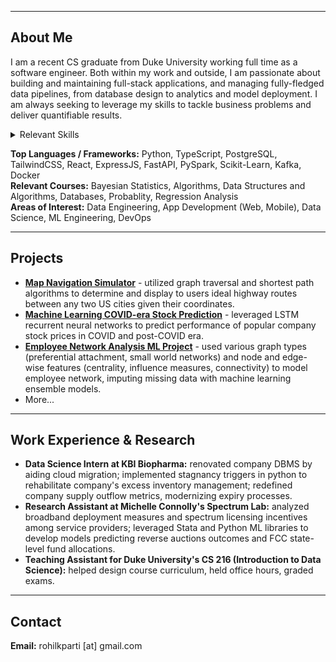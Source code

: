 
_________________

## About Me

I am a recent CS graduate from Duke University working full time as a software engineer. Both within my work and outside, I am passionate about building and maintaining full-stack applications, and managing fully-fledged data pipelines, from database design to analytics and model deployment. I am always seeking to leverage my skills to tackle business problems and deliver quantifiable results.

<details>
<summary>Relevant Skills</summary>

[![Python](https://img.shields.io/badge/Python-3.11.4-3776AB.svg?style=flat&logo=python&logoColor=white)](https://www.python.org)
[![Jupyter](https://img.shields.io/badge/Jupyter-Lab-F37626.svg?style=flat&logo=Jupyter)](https://jupyterlab.readthedocs.io/en/stable)
[![Pandas](https://img.shields.io/badge/Pandas-2.0.3-150458.svg?style=flat&logo=pandas)](https://pandas.pydata.org/)
[![Polars](https://img.shields.io/badge/Polars-0.18.4-white.svg?style=flat&logo=polars&logoColor=white)](https://www.pola.rs)
[![Spark](https://img.shields.io/badge/Spark-3.4.1-E25A1C.svg?style=flat&logo=apachespark)](https://spark.apache.org/docs/latest/api/python/)
[![Scikit-Learn](https://img.shields.io/badge/Scikit--learn-1.3-F7931E.svg?style=flat&logo=scikit-learn)](https://scikit-learn.org/stable/)
[![Tensorflow](https://img.shields.io/badge/TensorFlow-1.12-FF6F00.svg?style=flat&logo=tensorflow)](https://www.tensorflow.org)
[![Docker](https://img.shields.io/badge/Docker-3776AB.svg?style=flat&logo=Docker)](https://www.docker.com)
[![AWS](https://img.shields.io/badge/AWS-F37626.svg?style=flat&logo=AWS)](https://aws.amazon.com/ec2/)

</details>

**Top Languages / Frameworks:** Python, TypeScript, PostgreSQL, TailwindCSS, React, ExpressJS, FastAPI, PySpark, Scikit-Learn, Kafka, Docker
<br> **Relevant Courses:** Bayesian Statistics, Algorithms, Data Structures and Algorithms, Databases, Probablity, Regression Analysis
<br> **Areas of Interest:**  Data Engineering, App Development (Web, Mobile), Data Science, ML Engineering, DevOps

_________________

## Projects

- **[Map Navigation Simulator](https://github.com/Rohilkan/MapNavigator.git)** - utilized graph traversal and shortest path algorithms to determine and display to users ideal highway routes between any two US cities given their coordinates.
- **[Machine Learning COVID-era Stock Prediction](https://github.com/Rohilkan/StockPredictML.git)** - leveraged LSTM recurrent neural networks to predict performance of popular company stock prices in COVID and post-COVID era.
- **[Employee Network Analysis ML Project](https://github.com/Rohilkan/Employee-Network-Analysis-Project.git)** - used various graph types (preferential attachment, small world networks) and node and edge-wise features (centrality, influence measures, connectivity) to model employee network,  imputing missing data with machine learning ensemble models.
- More...

_________________

## Work Experience & Research

- **Data Science Intern at KBI Biopharma:** renovated company DBMS by aiding cloud migration; implemented stagnancy triggers in python to rehabilitate company's excess inventory management; redefined company supply outflow metrics, modernizing expiry processes.
- **Research Assistant at Michelle Connolly's Spectrum Lab:** analyzed broadband deployment measures and spectrum licensing incentives among service providers; leveraged Stata and Python ML libraries to develop models predicting reverse auctions outcomes and FCC state-level fund allocations.
- **Teaching Assistant for Duke University's CS 216 (Introduction to Data Science):** helped design course curriculum, held office hours, graded exams.
__________________

## Contact

**Email:** rohilkparti [at] gmail.com

